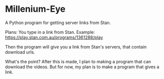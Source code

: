 # Millenium-Eye
A Python program for getting server links from Stan.

Plans:
You type in a link from Stan.
Example: https://play.stan.com.au/programs/1361288/play

Then the program will give you a link from Stan's servers, that contain download urls.

What's the point?
After this is made, I plan to making a program that can download the videos.
But for now, my plan is to make a program that gives a link.
